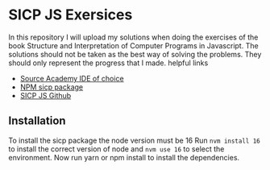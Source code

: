 # SICP JS Exersices

In this repository I will upload my solutions when doing the exercises of the book Structure and Interpretation of Computer Programs in Javascript. The solutions should not be taken as the best way of solving the problems. They should only represent the progress that I made.
helpful links

- [Source Academy IDE of choice](https://about.sourceacademy.org/package/)
- [NPM sicp package](https://www.npmjs.com/package/sicp)
- [SICP JS Github](https://github.com/source-academy/sicp/blob/master/README.md)

## Installation

To install the sicp package the node version must be 16
Run `nvm install 16` to install the correct version of node and `nvm use 16` to select the environment. Now run yarn or npm install to install the dependencies.
